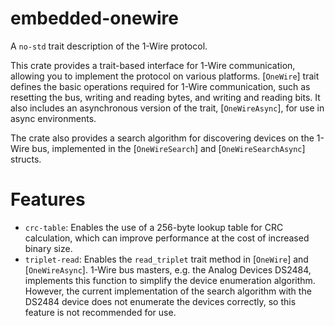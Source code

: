 # embedded-onewire
A `no-std` trait description of the 1-Wire protocol.

This crate provides a trait-based interface for 1-Wire communication, allowing you to implement the protocol on various platforms.
[`OneWire`] trait defines the basic operations required for 1-Wire communication, such as resetting the bus, writing and reading bytes, and writing and reading bits.
It also includes an asynchronous version of the trait, [`OneWireAsync`], for use in async environments.

The crate also provides a search algorithm for discovering devices on the 1-Wire bus, implemented in the [`OneWireSearch`] and [`OneWireSearchAsync`] structs.

# Features
- `crc-table`: Enables the use of a 256-byte lookup table for CRC calculation, which can improve performance at the cost of increased binary size.
- `triplet-read`: Enables the `read_triplet` trait method in [`OneWire`] and [`OneWireAsync`]. 1-Wire bus masters, e.g. the Analog Devices DS2484, implements this function to simplify the device enumeration algorithm. However, the current implementation of the search algorithm with the DS2484 device does not enumerate the devices correctly, so this feature is not recommended for use.